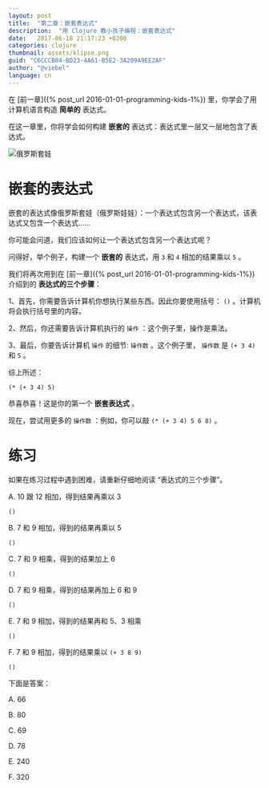 ```yaml
---
layout: post
title:  "第二章：嵌套表达式"
description:  "用 Clojure 教小孩子编程：嵌套表达式"
date:   2017-06-18 21:17:23 +0200
categories: clojure
thumbnail: assets/klipse.png
guid: "C6CCCB84-BD23-4A61-B5E2-3A209A9EE2AF"
author: "@viebel"
language: cn
---
```


在 [前一章]({% post_url 2016-01-01-programming-kids-1%}) 里，你学会了用计算机语言构造 **简单的** 表达式。

在这一章里，你将学会如何构建 **嵌套的** 表达式：表达式里一层又一层地包含了表达式。

![俄罗斯套娃](/assets/images/russian_dolls.jpg)

# 嵌套的表达式

嵌套的表达式像俄罗斯套娃（俄罗斯娃娃）：一个表达式包含另一个表达式，该表达式又包含一个表达式……

你可能会问道，我们应该如何让一个表达式包含另一个表达式呢？

问得好，举个例子，构建一个 **嵌套的** 表达式，用 `3` 和 `4` 相加的结果乘以 `5` 。

我们将再次用到在 [前一章]({% post_url 2016-01-01-programming-kids-1%}) 介绍到的 **表达式的三个步骤**：

1、首先，你需要告诉计算机你想执行某些东西。因此你要使用括号： `()` 。计算机将会执行括号里的内容。

2、然后，你还需要告诉计算机执行的 `操作` ：这个例子里，操作是乘法。

3、最后，你要告诉计算机 `操作` 的细节: `操作数` 。这个例子里， `操作数` 是 `(+ 3 4)` 和 `5` 。

综上所述：

~~~klipse
(* (+ 3 4) 5)
~~~

恭喜恭喜！这是你的第一个 **嵌套表达式** 。

现在，尝试用更多的 `操作数` ：例如，你可以敲 `(* (+ 3 4) 5 6 8)` 。

# 练习

如果在练习过程中遇到困难，请重新仔细地阅读 “表达式的三个步骤”。

A. 10 跟 12 相加，得到结果再乘以 3

~~~klipse
()
~~~

B. 7 和 9 相加，得到的结果再乘以 5

~~~klipse
()
~~~

C. 7 和 9 相乘，得到的结果加上 6

~~~klipse
()
~~~

D. 7 和 9 相乘，得到的结果再加上 6 和 9

~~~klipse
()
~~~

E. 7 和 9 相加，得到的结果再和 5、3 相乘

~~~klipse
()
~~~

F. 7 和 9 相加，得到的结果乘以 `(+ 3 8 9)`

~~~klipse
()
~~~


下面是答案：

A. 66

B. 80

C. 69

D. 78

E. 240

F. 320




